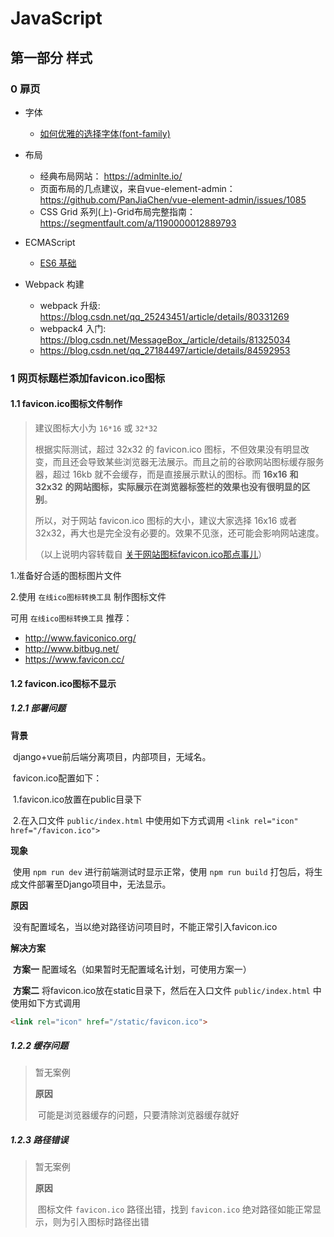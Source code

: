 # JavaScript


## 第一部分 样式

### 0 扉页

* 字体
  * [如何优雅的选择字体(font-family)](https://segmentfault.com/a/1190000006110417)
* 布局

  * 经典布局网站： https://adminlte.io/
  * 页面布局的几点建议，来自vue-element-admin： https://github.com/PanJiaChen/vue-element-admin/issues/1085
  * CSS Grid 系列(上)-Grid布局完整指南： https://segmentfault.com/a/1190000012889793
* ECMAScript
  * [ES6 基础](https://www.cnblogs.com/libin-1/p/6716470.html)
* Webpack 构建
  * webpack 升级: https://blog.csdn.net/qq_25243451/article/details/80331269
  * webpack4 入门: https://blog.csdn.net/MessageBox_/article/details/81325034
  * https://blog.csdn.net/qq_27184497/article/details/84592953

### 1 网页标题栏添加favicon.ico图标

#### 1.1 favicon.ico图标文件制作

> 建议图标大小为 `16*16` 或 `32*32`
>
> 根据实际测试，超过 32x32 的 favicon.ico 图标，不但效果没有明显改变，而且还会导致某些浏览器无法展示。而且之前的谷歌网站图标缓存服务器，超过 16kb 就不会缓存，而是直接展示默认的图标。而 **16x16** **和 32x32** **的网站图标，实际展示在浏览器标签栏的效果也没有很明显的区别**。
>
> 所以，对于网站 favicon.ico 图标的大小，建议大家选择 16x16 或者 32x32，再大也是完全没有必要的。效果不见涨，还可能会影响网站速度。
>
> （以上说明内容转载自 [关于网站图标favicon.ico那点事儿](https://zhang.ge/4344.html)）

1.准备好合适的图标图片文件

2.使用 `在线ico图标转换工具` 制作图标文件

可用 `在线ico图标转换工具` 推荐：

* http://www.faviconico.org/
* http://www.bitbug.net/
* https://www.favicon.cc/

#### 1.2 favicon.ico图标不显示

##### 1.2.1 部署问题

**背景**

​	django+vue前后端分离项目，内部项目，无域名。

​	favicon.ico配置如下：

​		1.favicon.ico放置在public目录下

​		2.在入口文件 `public/index.html` 中使用如下方式调用 `<link rel="icon" href="/favicon.ico">`

**现象**

​	使用 `npm run dev` 进行前端测试时显示正常，使用 `npm run build` 打包后，将生成文件部署至Django项目中，无法显示。

**原因**

​	没有配置域名，当以绝对路径访问项目时，不能正常引入favicon.ico

**解决方案**

​	**方案一** 配置域名（如果暂时无配置域名计划，可使用方案一）

​	**方案二** 将favicon.ico放在static目录下，然后在入口文件 `public/index.html` 中使用如下方式调用

```html
<link rel="icon" href="/static/favicon.ico">
```

##### 1.2.2 缓存问题

> 暂无案例
>
> **原因**
>
> ​	可能是浏览器缓存的问题，只要清除浏览器缓存就好

##### 1.2.3 路径错误

> 暂无案例
>
> **原因**
>
> ​	图标文件 `favicon.ico` 路径出错，找到 `favicon.ico` 绝对路径如能正常显示，则为引入图标时路径出错

